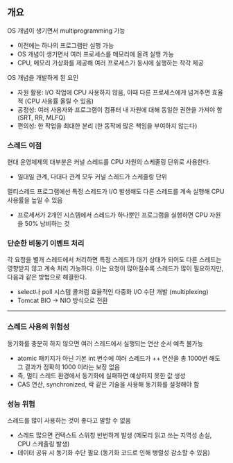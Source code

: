 ## 개요

OS 개념이 생기면서 multiprogramming 가능
- 이전에는 하나의 프로그램만 실행 가능
- OS 개념이 생기면서 여러 프로세스를 메모리에 올려 실행 가능
- CPU, 메모리 가상화를 제공해 여러 프로세스가 동시에 실행하는 착각 제공

OS 개념을 개발하게 된 요인
- 자원 활용: I/O 작업에 CPU 사용하지 않음, 이때 다른 프로세스에게 넘겨주면 효율적 (CPU 사용률 올릴 수 있음)
- 공정성: 여러 사용자와 프로그램이 컴퓨터 내 자원에 대해 동일한 권한을 가져야 함 (SRT, RR, MLFQ)
- 편의성: 한 작업을 최대한 분리 (한 동작에 많은 책임을 부여하지 않는다)

### 스레드 이점

현대 운영체제의 대부분은 커널 스레드를 CPU 자원의 스케줄링 단위로 사용한다.
- 일대일 관계, 다대다 관계 모두 커널 스레드가 스케줄링 단위

멀티스레드 프로그램에선 특정 스레드가 I/O 발생해도 다른 스레드를 계속 실행해 CPU 사용률을 높일 수 있음
- 프로세서가 2개인 시스템에서 스레드가 하나뿐인 프로그램을 실행하면 CPU 자원을 50% 낭비하는 것

### 단순한 비동기 이벤트 처리

각 요청을 별개 스레드에서 처리하면 특정 스레드가 대기 상태가 되어도 다른 스레드는 영향받지 않고 계속 처리 가능하다.
이는 요청이 많아질수록 스레드가 많이 필요하지만, 다음과 같은 방법으로 해결한다.
- select나 poll 시스템 콜처럼 효율적인 다중화 I/O 수단 개발 (multiplexing)
- Tomcat BIO -> NIO 방식으로 전환

***

### 스레드 사용의 위험성

동기화를 충분히 하지 않으면 여러 스레드에서 실행되는 연산 순서 예측 불가능
- atomic 패키지가 아닌 기본 int 변수에 여러 스레드가 ++ 연산을 총 1000번 해도 그 결과가 정확히 1000 이라는 보장 없음
- 즉, 멀티 스레드 환경에서 동기화에 실패하면 예상하지 못한 값 생성
- CAS 연산, synchronized, 락 같은 기술을 사용해 동기화를 설정해야 함

### 성능 위험
스레드를 많이 사용하는 것이 좋다고 말할 수 없음
- 스레드 많으면 컨텍스트 스위칭 빈번하게 발생 (메모리 읽고 쓰는 지역성 손실, CPU 스케줄링 발생)
- 데이터 공유 시 동기화 수단 필요 (동기화 코드로 인해 병렬성 감소할 수 있음)